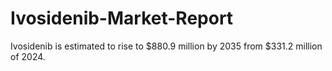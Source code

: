 # Ivosidenib-Market-Report
Ivosidenib is estimated to rise to $880.9 million by 2035 from $331.2 million of 2024. 
